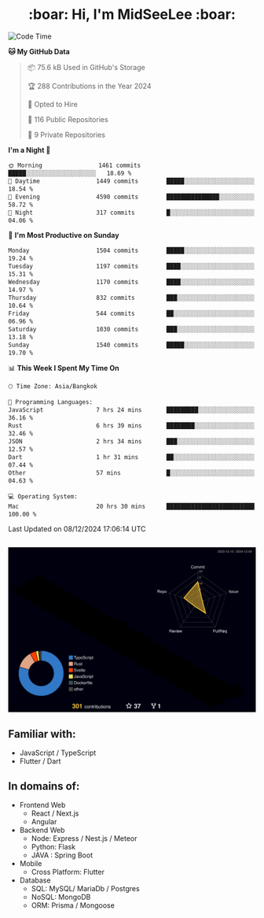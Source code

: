 <h1 align="center"> :boar: Hi, I'm MidSeeLee :boar:</h1>
 
<!--START_SECTION:waka-->
![Code Time](http://img.shields.io/badge/Code%20Time-2%2C279%20hrs%2032%20mins-blue)

**🐱 My GitHub Data** 

> 📦 75.6 kB Used in GitHub's Storage 
 > 
> 🏆 288 Contributions in the Year 2024
 > 
> 💼 Opted to Hire
 > 
> 📜 116 Public Repositories 
 > 
> 🔑 9 Private Repositories 
 > 
**I'm a Night 🦉** 

```text
🌞 Morning                1461 commits        █████░░░░░░░░░░░░░░░░░░░░   18.69 % 
🌆 Daytime                1449 commits        █████░░░░░░░░░░░░░░░░░░░░   18.54 % 
🌃 Evening                4590 commits        ███████████████░░░░░░░░░░   58.72 % 
🌙 Night                  317 commits         █░░░░░░░░░░░░░░░░░░░░░░░░   04.06 % 
```
📅 **I'm Most Productive on Sunday** 

```text
Monday                   1504 commits        █████░░░░░░░░░░░░░░░░░░░░   19.24 % 
Tuesday                  1197 commits        ████░░░░░░░░░░░░░░░░░░░░░   15.31 % 
Wednesday                1170 commits        ████░░░░░░░░░░░░░░░░░░░░░   14.97 % 
Thursday                 832 commits         ███░░░░░░░░░░░░░░░░░░░░░░   10.64 % 
Friday                   544 commits         ██░░░░░░░░░░░░░░░░░░░░░░░   06.96 % 
Saturday                 1030 commits        ███░░░░░░░░░░░░░░░░░░░░░░   13.18 % 
Sunday                   1540 commits        █████░░░░░░░░░░░░░░░░░░░░   19.70 % 
```


📊 **This Week I Spent My Time On** 

```text
🕑︎ Time Zone: Asia/Bangkok

💬 Programming Languages: 
JavaScript               7 hrs 24 mins       █████████░░░░░░░░░░░░░░░░   36.16 % 
Rust                     6 hrs 39 mins       ████████░░░░░░░░░░░░░░░░░   32.46 % 
JSON                     2 hrs 34 mins       ███░░░░░░░░░░░░░░░░░░░░░░   12.57 % 
Dart                     1 hr 31 mins        ██░░░░░░░░░░░░░░░░░░░░░░░   07.44 % 
Other                    57 mins             █░░░░░░░░░░░░░░░░░░░░░░░░   04.63 % 

💻 Operating System: 
Mac                      20 hrs 30 mins      █████████████████████████   100.00 % 
```


 Last Updated on 08/12/2024 17:06:14 UTC
<!--END_SECTION:waka-->

##

![](./profile-3d-contrib/profile-night-rainbow.svg)

## Familiar with:
- JavaScript / TypeScript
- Flutter / Dart

## In domains of:
- Frontend Web
  - React / Next.js
  - Angular
- Backend Web
  - Node: Express / Nest.js / Meteor
  - Python: Flask
  - JAVA : Spring Boot
- Mobile
  - Cross Platform: Flutter
- Database
  - SQL: MySQL/ MariaDb / Postgres
  - NoSQL: MongoDB
  - ORM: Prisma / Mongoose
